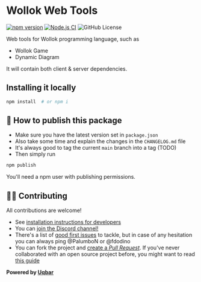 # Wollok Web Tools

[![npm version](https://badge.fury.io/js/wollok-web-tools.svg)](https://badge.fury.io/js/wollok-web-tools) [![Node.js CI](https://github.com/uqbar-project/wollok-mobile/actions/workflows/node.js.yml/badge.svg)](https://github.com/uqbar-project/wollok-mobile/actions/workflows/node.js.yml) ![GitHub License](https://img.shields.io/github/license/uqbar-project/wollok-web-tools)

Web tools for Wollok programming language, such as

- Wollok Game
- Dynamic Diagram

It will contain both client & server dependencies.

## Installing it locally

```bash
npm install  # or npm i
```

## 🚀 How to publish this package

- Make sure you have the latest version set in `package.json`
- Also take some time and explain the changes in the `CHANGELOG.md` file
- It's always good to tag the current `main` branch into a tag (TODO)
- Then simply run

```bash
npm publish
```

You'll need a npm user with publishing permissions.

## 👩‍💻 Contributing

All contributions are welcome!

- See [installation instructions for developers](https://uqbar-project.github.io/wollok-ts/pages/How-To-Contribute/Developer-environment.html)
- You can [join the Discord channel!](https://discord.gg/ZstgCPKEaa)
- There's a list of [good first issues](https://github.com/uqbar-project/wollok-web-tools/issues?q=is%3Aissue+is%3Aopen+label%3A%22good+first+issue%22) to tackle, but in case of any hesitation you can always ping @PalumboN or @fdodino
- You can fork the project and [create a *Pull Request*](https://help.github.com/articles/creating-a-pull-request-from-a-fork/). If you've never collaborated with an open source project before, you might want to read [this guide](https://akrabat.com/the-beginners-guide-to-contributing-to-a-github-project/)

__Powered by [Uqbar](https://uqbar.org/)__


